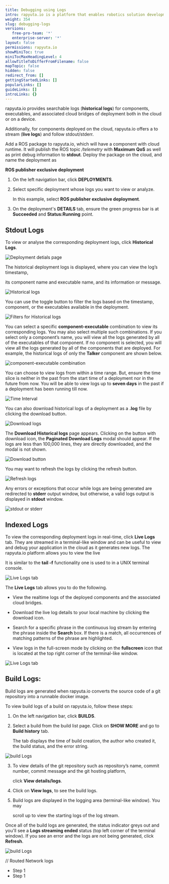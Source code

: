 ```yaml
---
title: Debugging using Logs
intro: rapyuta.io is a platform that enables robotics solution development by providing the necessary software infrastructure and facilitating the interaction between multiple stakeholders who contribute to the solution development.
weight: 354
slug: debugging-logs
versions:
   free-pro-team: '*'
   enterprise-server: '*'
layout: false
permissions: rapyuta.io
showMiniToc: true
miniTocMaxHeadingLevel: 4
allowTitleToDifferFromFilename: false
mapTopic: false
hidden: false
redirect_from: []
gettingStartedLinks: []
popularLinks: []
guideLinks: []
introLinks: {}
---
```

rapyuta.io provides searchable logs (**historical logs**) for
components, executables, and associated cloud bridges of deployment both in the cloud or on a device.



Additionally, for components deployed on the cloud, rapyuta.io offers a
to stream (**live logs**) and follow stdout/stderr.



Add a ROS package to rapyuta.io, which will have a component with
cloud runtime. It will publish the ROS topic *_/telemetry_* with **Maximum** **QoS** as well as print debug information to **stdout**. Deploy the package on the cloud, and name the deployment as

**ROS publisher exclusive deployment**


1. On the left navigation bar, click **DEPLOYMENTS**.

2. Select specific deployment whose logs you want to view or analyze.

   In this example, select **ROS publisher exclusive deployment**.

3. On the deployment's **DETAILS** tab, ensure the green progress bar is at **Succeeded** and **Status:Running** point.



## Stdout Logs

To view or analyse the corresponding deployment logs, click **Historical Logs**.

![Deployment detials page](/images/core-concepts/logging/deployment-logs/historical-logs/deployment-hist-logs.png?classes=border,shadow&width=50pc)



The historical deployment logs is displayed, where you can view the log’s timestamp,

its component name and executable name, and its information or message.

![Historical logs](/images/core-concepts/logging/deployment-logs/historical-logs/hist-logs.png?classes=border,shadow&width=50pc)



You can use the toggle button to filter the logs based on the timestamp, component, or the executables available in the deployment.

![Filters for Historical logs](/images/core-concepts/logging/deployment-logs/historical-logs/filter-hist-logs.png?classes=border,shadow&width=50pc)



You can select a specific **component-executable** combination to view its corresponding logs.
You may also select multiple such combinations. If you select only a component’s name, you will
view all the logs generated by all of the executables of that component. If no component is selected,
you will view all the logs generated by all of the components that are deployed. For example,
the historical logs of only the **Talker** component are shown below.

![component-executable combination](/images/core-concepts/logging/deployment-logs/historical-logs/cmpnt-exec-combo.png?classes=border,shadow&width=50pc)



You can choose to view logs from within a time range.
But, ensure the time slice is neither in the past from the start time of a deployment nor in the future from now. You will be able to view
logs up to **seven days** in the past if a deployment has been running till now.



![Time Interval](/images/core-concepts/logging/deployment-logs/historical-logs/time-range.png?classes=border,shadow&width=50pc)





You can also download historical logs of a deployment as a **.log** file by clicking the download button.

![Download logs](/images/core-concepts/logging/deployment-logs/historical-logs/download-button.png?classes=border,shadow&width=50pc)



The **Download Historical logs** page appears. Clicking on the button with download icon, the **Paginated Download Logs** modal should appear. If the logs are less than 100,000 lines, they are directly downloaded, and the modal is not shown.

![Download button](/images/core-concepts/logging/deployment-logs/historical-logs/download-lines-button.png?classes=border,shadow&width=30pc)  



You may want to refresh the logs by clicking the refresh button.

![Refresh logs](/images/core-concepts/logging/deployment-logs/historical-logs/refresh-button.png?classes=border,shadow&width=50pc)



Any errors or exceptions that occur while logs are being generated are redirected to **stderr** output window, but otherwise,
a valid logs output is displayed in **stdout** window.

![stdout or stderr](/images/core-concepts/logging/deployment-logs/historical-logs/stdout-stderr.png?classes=border,shadow&width=50pc)



## Indexed Logs

To view the corresponding deployment logs in real-time, click **Live Logs** tab. They are streamed in a terminal-like window and can be useful to view and debug your application in the cloud as it generates new logs. The rapyuta.io platform allows you to view the live 

It is similar to the **tail -f** functionality one is used to in a UNIX terminal console.

![Live Logs tab](/images/core-concepts/logging/deployment-logs/realtime-logs/deployment-live-logs.png?classes=border,shadow&width=50pc)





The **Live Logs** tab allows you to do the following.



* View the realtime logs of the deployed components and the associated cloud bridges.



* Download the live log details  to your local machine by clicking the download icon.



* Search for a specific phrase in the continuous log stream by entering the phrase inside the **Search** box. If there is a match, all occurrences of matching patterns of the phrase are highlighted.



* View logs in the full-screen mode by clicking on the **fullscreen** icon that is located at the top right corner of the terminal-like window.



![Live Logs tab](/images/core-concepts/logging/deployment-logs/live-logs.png?classes=border,shadow&width=50pc)





 ## Build Logs:


  Build logs are generated when rapyuta.io converts the
  source code of a git repository into a runnable docker image.

  To view build logs of a build on rapyuta.io,
  follow these steps:

  

  1. On the left navigation bar, click **BUILDS**.  

  2. Select a build from the build list page. Click on **SHOW MORE** and go to **Build history** tab.  

     The tab displays the time of build creation, the author who created it, the build status, and the error string.  

  ![build Logs](/images/core-concepts/logging/build-logs/build-history-view-logs.png?classes=border,shadow&width=60pc)     

  3. To view details of the git repository such as repository’s name, commit number, commit message and the git hosting platform, 

     click **View details/logs**.

  4. Click on **View logs**, to see the build logs.

  5. Build logs are displayed in the logging area (terminal-like window). You may

     scroll up to view the starting logs of the log stream.

  

  Once all of the build logs are generated, the status indicator greys out and
  you'll see a **Logs streaming ended** status (top left corner of the terminal
  window). If you see an error and the logs are not being generated,
  click **Refresh**.

  ![build Logs](/images/core-concepts/logging/build-logs/build-logs.png?classes=border,shadow&width=60pc)

 // Routed Network logs

- Step 1
- Step 1
